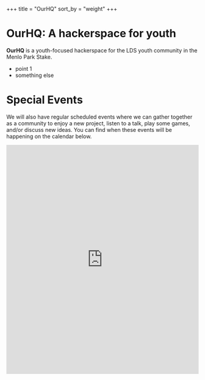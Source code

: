 +++
title = "OurHQ"
sort_by = "weight"
+++

# OurHQ: A hackerspace for youth

**OurHQ** is a youth-focused hackerspace for the LDS youth community in the
Menlo Park Stake.

- point 1
- something else

# Special Events

We will also have regular scheduled events where we can gather together as a
community to enjoy a new project, listen to a talk, play some games, and/or
discuss new ideas. You can find when these events will be happening on the
calendar below.

<iframe src="https://calendar.google.com/calendar/embed?height=600&amp;wkst=1&amp;bgcolor=%23fdf6e3&amp;ctz=America%2FLos_Angeles&amp;src=ZWczMXY1c3NxMDg3aGRqb2E1Zzc3NXNyNWdAZ3JvdXAuY2FsZW5kYXIuZ29vZ2xlLmNvbQ&amp;src=ZW4udXNhI2hvbGlkYXlAZ3JvdXAudi5jYWxlbmRhci5nb29nbGUuY29t&amp;color=%23795548&amp;color=%23009688&amp;mode=MONTH&amp;showCalendars=1&amp;showNav=1&amp;showTitle=1&amp;title=OurHQ%20Schedule" width="100%" height="600" frameborder="0" scrolling="no"></iframe>
